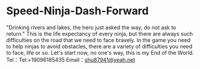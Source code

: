 # Speed-Ninja-Dash-Forward
"Drinking rivers and lakes, the hero just asked the way, do not ask to return." This is the life expectancy of every ninja, but there are always such difficulties on the road that we need to face bravely. In the game you need to help ninjas to avoid obstacles, there are a variety of difficulties you need to face, life or so. Let's start now, no one's way, this is my End of the World.
Tel：Tel:+19096185435
Email：shu87941@yeah.net
